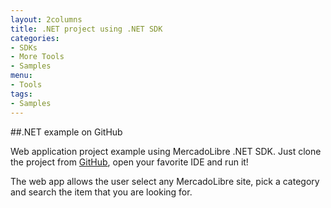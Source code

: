 ```yaml
---
layout: 2columns
title: .NET project using .NET SDK
categories: 
- SDKs 
- More Tools
- Samples
menu: 
- Tools
tags: 
- Samples 
---
```


##.NET example on GitHub

Web application project example using MercadoLibre .NET SDK. Just clone the project from [GitHub](https://github.com/aleml86/MeLiDotNetSample), open your favorite IDE and run it! 

The web app allows the user select any MercadoLibre site, pick a category and search the item that you are looking for. 